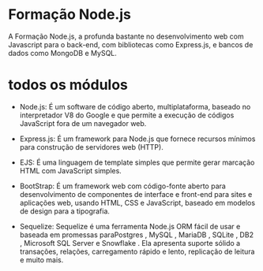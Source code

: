 # Formação Node.js
A Formação Node.js, a profunda bastante no desenvolvimento web com Javascript para o back-end, com bibliotecas como Express.js, e bancos de dados como MongoDB e MySQL.

# todos os módulos
- Node.js: É um software de código aberto, multiplataforma, baseado no interpretador V8 do Google e que permite a execução de códigos JavaScript fora de um navegador web.

- Express.js: É um framework para Node.js que fornece recursos mínimos para construção de servidores web (HTTP).

- EJS: É uma linguagem de template simples que permite gerar marcação HTML com JavaScript simples.

- BootStrap: É um framework web com código-fonte aberto para desenvolvimento de componentes de interface e front-end para sites e aplicações web, usando HTML, CSS e JavaScript, baseado em modelos de design para a tipografia.

- Sequelize: Sequelize é uma ferramenta Node.js ORM fácil de usar e baseada em promessas paraPostgres , MySQL , MariaDB , SQLite , DB2 , Microsoft SQL Server e Snowflake .
Ela apresenta suporte sólido a transações, relações, carregamento rápido e lento, replicação de leitura e muito mais.
